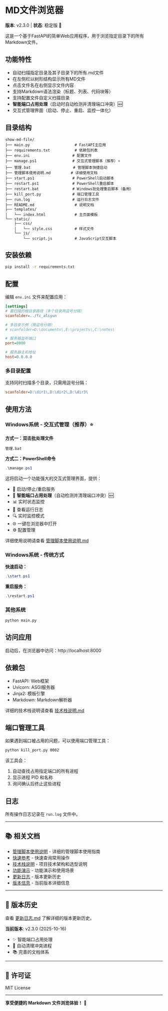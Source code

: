 # MD文件浏览器

**版本**: v2.3.0 | **状态**: 稳定版 🎉

这是一个基于FastAPI的简单Web应用程序，用于浏览指定目录下的所有Markdown文件。

## 功能特性

- 自动扫描指定目录及其子目录下的所有.md文件
- 在左侧栏以树形结构显示所有MD文件
- 点击文件名在右侧显示文件内容
- 支持Markdown语法渲染（标题、列表、代码块等）
- 支持配置文件自定义扫描目录
- **智能端口占用处理**（启动时自动检测并清理端口冲突）🆕
- 交互式管理界面（启动、停止、重启、监控一体化）

## 目录结构

```
show-md-file/
├── main.py                    # FastAPI主应用
├── requirements.txt           # 依赖包列表
├── env.ini                   # 配置文件
├── manage.ps1                # 交互式管理脚本（推荐）⭐
├── 管理.bat                   # 管理脚本快捷启动
├── 管理脚本使用说明.md         # 详细使用文档
├── start.ps1                 # PowerShell启动脚本
├── restart.ps1               # PowerShell重启脚本
├── restart.bat               # Windows批处理重启脚本（备用）
├── kill_port.py              # 端口管理工具
├── run.log                   # 运行日志文件
├── README.md                  # 说明文档
├── templates/
│   └── index.html             # 主页面模板
└── static/
    ├── css/
    │   └── style.css          # 样式文件
    └── js/
        └── script.js          # JavaScript交互脚本
```

## 安装依赖

```bash
pip install -r requirements.txt
```

## 配置

编辑 `env.ini` 文件来配置应用：

```ini
[settings]
# 要扫描的根目录路径（多个目录用逗号分隔）
scanfolder=../fc_aliyun

# 多目录示例（用逗号分隔）
# scanfolder=D:\documents\,E:\projects\,C:\notes\

# 服务器监听端口
port=8000

# 服务器主机地址
host=0.0.0.0
```

### 多目录配置

支持同时扫描多个目录，只需用逗号分隔：

```ini
scanfolder=D:\dir1\,D:\dir2\,D:\dir3\
```

## 使用方法

### Windows系统 - 交互式管理（推荐）⭐

**方式一：双击批处理文件**
```
管理.bat
```

**方式二：PowerShell命令**
```powershell
.\manage.ps1
```

这将启动一个功能强大的交互式管理界面，提供：
- 🚀 启动/停止/重启服务
- 🔧 **智能端口占用处理**（自动检测并清理端口冲突）🆕
- 📊 实时状态监控
- 📝 查看运行日志
- 🔍 实时监控模式
- 🌐 一键在浏览器中打开
- ⚙️ 配置管理

详细使用说明请查看 [管理脚本使用说明.md](管理脚本使用说明.md)

### Windows系统 - 传统方式

**快速启动：**
```powershell
.\start.ps1
```

**重启服务：**
```powershell
.\restart.ps1
```

### 其他系统

```bash
python main.py
```

## 访问应用

启动后，在浏览器中访问：http://localhost:8000

## 依赖包

- FastAPI: Web框架
- Uvicorn: ASGI服务器
- Jinja2: 模板引擎
- Markdown: Markdown解析器

详细的技术栈说明请查看 [技术栈说明.md](技术栈说明.md)

## 端口管理工具

如果遇到端口被占用的问题，可以使用端口管理工具：

```bash
python kill_port.py 8002
```

该工具会：
1. 自动查找占用指定端口的所有进程
2. 显示进程 PID 和名称
3. 询问确认后终止这些进程

## 日志

所有操作日志记录在 `run.log` 文件中。

---

## 📚 相关文档

- [管理脚本使用说明](管理脚本使用说明.md) - 详细的管理脚本使用指南
- [快速参考](快速参考.md) - 快速查询常用操作
- [技术栈说明](技术栈说明.md) - 项目技术架构和选型说明
- [功能演示](功能演示.md) - 功能演示和使用场景
- [更新日志](更新日志.md) - 版本更新历史
- [版本信息](VERSION.md) - 当前版本详细信息

---

## 📝 版本历史

查看 [更新日志.md](更新日志.md) 了解详细的版本更新历史。

**当前版本**: v2.3.0 (2025-10-16)
- ✨ 智能端口占用处理
- 🔧 自动清理冲突进程
- 📚 完善的文档体系

---

## 📄 许可证

MIT License

---

**享受便捷的 Markdown 文件浏览体验！** 🎊